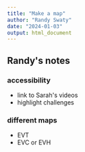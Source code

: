 ```yaml
---
title: "Make a map"
author: "Randy Swaty"
date: "2024-01-03"
output: html_document
---
```



## Randy's notes

### accessibility

* link to Sarah's videos
* highlight challenges

### different maps

* EVT
* EVC or EVH
